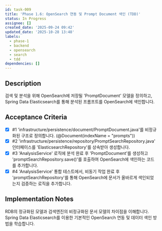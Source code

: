 ```yaml
---
id: task-009
title: 'Phase 1.6: OpenSearch 연동 및 Prompt Document 색인 (TDD)'
status: In Progress
assignee: []
created_date: '2025-09-24 09:42'
updated_date: '2025-10-28 13:48'
labels:
  - phase-1
  - backend
  - opensearch
  - search
  - tdd
dependencies: []
---
```


## Description

<!-- SECTION:DESCRIPTION:BEGIN -->
검색 및 분석을 위해 OpenSearch에 저장될 'PromptDocument' 모델을 정의하고, Spring Data Elasticsearch를 통해 분석된 프롬프트를 OpenSearch에 색인합니다.
<!-- SECTION:DESCRIPTION:END -->

## Acceptance Criteria
<!-- AC:BEGIN -->
- [x] #1 'infrastructure/persistence/document/PromptDocument.java'를 비정규화된 구조로 정의합니다. (@Document(indexName = "prompts"))
- [x] #2 'infrastructure/persistence/repository/PromptSearchRepository.java' 인터페이스를 'ElasticsearchRepository'를 상속받아 생성합니다.
- [x] #3 'AnalysisService' 로직에 분석 완료 후 'PromptDocument'를 생성하고 'promptSearchRepository.save()'를 호출하여 OpenSearch에 색인하는 코드를 추가합니다.
- [x] #4 'AnalysisService' 통합 테스트에서, 비동기 작업 완료 후 'promptSearchRepository'를 통해 OpenSearch에 문서가 올바르게 색인되었는지 검증하는 로직을 추가합니다.
<!-- AC:END -->

## Implementation Notes

<!-- SECTION:NOTES:BEGIN -->
RDB의 정규화된 모델과 검색엔진의 비정규화된 문서 모델의 차이점을 이해합니다. Spring Data Elasticsearch를 이용한 기본적인 OpenSearch 연동 및 데이터 색인 방법을 학습합니다.
<!-- SECTION:NOTES:END -->
